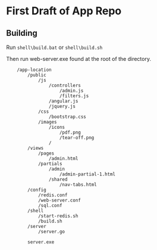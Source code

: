 # First Draft of App Repo

## Building

Run `shell\build.bat` or `shell\build.sh`

Then run web-server.exe found at the root of the directory.

```
	/app-location
		/public
			/js
				/controllers
					/admin.js
					/filters.js
				/angular.js
				/jquery.js
			/css
				/bootstrap.css
			/images
				/icons
					/pdf.png
					/tear-off.png
				/
		/views
			/pages
				/admin.html
			/partials
				/admin
					/admin-partial-1.html
				/shared
					/nav-tabs.html
		/config
			/redis.conf
			/web-server.conf
			/sql.conf
		/shell
			/start-redis.sh
			/build.sh
		/server
			/server.go

		server.exe
```